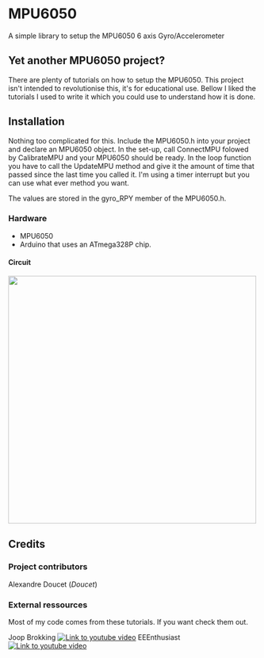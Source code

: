 # MPU6050
A simple library to setup the MPU6050 6 axis Gyro/Accelerometer

## Yet another MPU6050 project?
There are plenty of tutorials on how to setup the MPU6050. This project isn't intended to revolutionise this, it's for educational use.
Bellow I liked the tutorials I used to write it which you could use to understand how it is done.  

## Installation
Nothing too complicated for this. Include the MPU6050.h into your project and declare an MPU6050 object. In the set-up, call ConnectMPU folowed by CalibrateMPU and your MPU6050 should be ready.
In the loop function you have to call the UpdateMPU method and give it the amount of time that passed since the last time you called it. I'm using 
a timer interrupt but you can use what ever method you want.

The values are stored in the gyro_RPY member of the MPU6050.h.

### Hardware
- MPU6050
- Arduino that uses an ATmega328P chip.

#### Circuit

<img src="/Ressources/Sketch.png" width="500">


## Credits
### Project contributors
Alexandre Doucet (_Doucet_)</br>


### External ressources
Most of my code comes from these tutorials. If you want check them out.

Joop Brokking 
[![Link to youtube video](https://www.youtube.com/watch?v=4BoIE8YQwM8)](https://www.youtube.com/watch?v=4BoIE8YQwM8)
EEEnthusiast 
[![Link to youtube video](https://img.youtube.com/vi/j3q3ih8c10g/0.jpg)](https://www.youtube.com/watch?time_continue=2&v=M9lZ5Qy5S2s)

